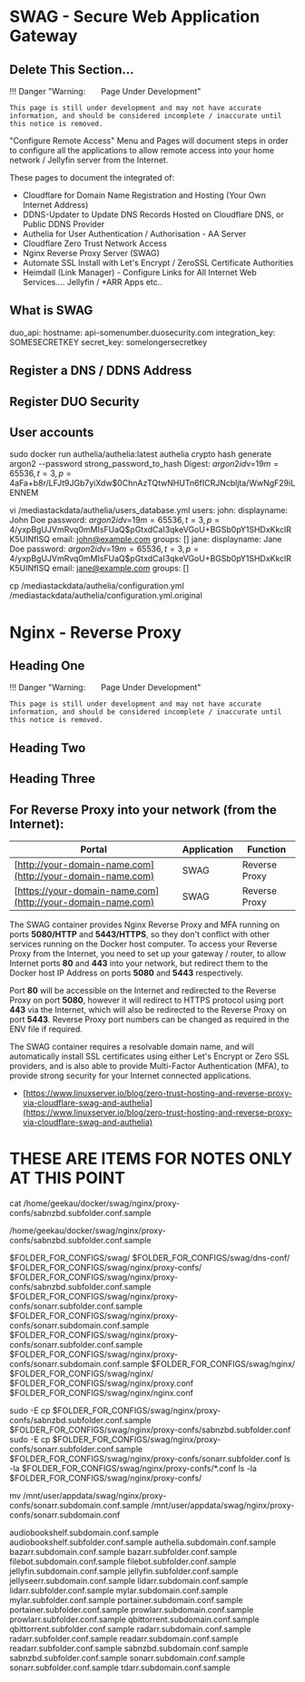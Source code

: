 # SWAG - Secure Web Application Gateway

## Delete This Section...

!!! Danger "Warning: &nbsp; &nbsp; &nbsp; Page Under Development"

    This page is still under development and may not have accurate information, and should be considered incomplete / inaccurate until this notice is removed.



"Configure Remote Access" Menu and Pages will document steps in order to configure all the applications to allow remote access into your home network / Jellyfin server from the Internet.

These pages to document the integrated of:

- Cloudflare for Domain Name Registration and Hosting (Your Own Internet Address)
- DDNS-Updater to Update DNS Records Hosted on Cloudflare DNS, or Public DDNS Provider
- Authelia for User Authentication / Authorisation - AA Server
- Cloudflare Zero Trust Network Access
- Nginx Reverse Proxy Server (SWAG)
- Automate SSL Install with Let's Encrypt / ZeroSSL Certificate Authorities
- Heimdall (Link Manager) - Configure Links for All Internet Web Services.... Jellyfin / *ARR Apps etc..


## What is SWAG



duo_api:
  hostname: api-somenumber.duosecurity.com
  integration_key: SOMESECRETKEY
  secret_key: somelongersecretkey

## Register a DNS / DDNS Address


## Register DUO Security



## User accounts

sudo docker run authelia/authelia:latest authelia crypto hash generate argon2 --password strong_password_to_hash
Digest: $argon2id$v=19$m=65536,t=3,p=4$aFa+b8r/LFJt9JGb7yiXdw$0ChnAzTQtwNHUTn6fICRJNcbljta/WwNgF29iLENNEM

vi /mediastackdata/authelia/users_database.yml
users:
  john:
    displayname: John Doe
    password: $argon2id$v=19$m=65536,t=3,p=4$/yxpBgUJVmRvq0mMIsFUaQ$pGtxdCaI3qkeVGoU+BGSb0pY1SHDxKkclRK5UINfISQ
    email: john@example.com
    groups: []
  jane:
    displayname: Jane Doe
    password: $argon2id$v=19$m=65536,t=3,p=4$/yxpBgUJVmRvq0mMIsFUaQ$pGtxdCaI3qkeVGoU+BGSb0pY1SHDxKkclRK5UINfISQ
    email: jane@example.com
    groups: []



cp /mediastackdata/authelia/configuration.yml /mediastackdata/authelia/configuration.yml.original





##


##






# Nginx - Reverse Proxy


## Heading One

!!! Danger "Warning: &nbsp; &nbsp; &nbsp; Page Under Development"

    This page is still under development and may not have accurate information, and should be considered incomplete / inaccurate until this notice is removed.




## Heading Two

## Heading Three










## For Reverse Proxy into your network (from the Internet):

 Portal | Application | Function
-------- | -------- | --------
[http://your-domain-name.com](http://your-domain-name.com)|SWAG|Reverse Proxy
[https://your-domain-name.com](http://your-domain-name.com)|SWAG|Reverse Proxy

The SWAG container provides Nginx Reverse Proxy and MFA running on ports **5080/HTTP** and **5443/HTTPS**, so they don't conflict with other services running on the Docker host computer. To access your Reverse Proxy from the Internet, you need to set up your gateway / router, to allow Internet ports **80** and **443** into your network, but redirect them to the Docker host IP Address on ports **5080** and **5443** respectively.

Port **80** will be accessible on the Internet and redirected to the Reverse Proxy on port **5080**, however it will redirect to HTTPS protocol using port **443** via the Internet, which will also be redirected to the Reverse Proxy on port **5443**. Reverse Proxy port numbers can be changed as required in the ENV file if required.

The SWAG container requires a resolvable domain name, and will automatically install SSL certificates using either Let's Encrypt or Zero SSL providers, and is also able to provide Multi-Factor Authentication (MFA), to provide strong security for your Internet connected applications.

 - [https://www.linuxserver.io/blog/zero-trust-hosting-and-reverse-proxy-via-cloudflare-swag-and-authelia](https://www.linuxserver.io/blog/zero-trust-hosting-and-reverse-proxy-via-cloudflare-swag-and-authelia)





# THESE ARE ITEMS FOR NOTES ONLY AT THIS POINT



cat /home/geekau/docker/swag/nginx/proxy-confs/sabnzbd.subfolder.conf.sample

/home/geekau/docker/swag/nginx/proxy-confs/sabnzbd.subfolder.conf.sample




$FOLDER_FOR_CONFIGS/swag/
$FOLDER_FOR_CONFIGS/swag/dns-conf/
$FOLDER_FOR_CONFIGS/swag/nginx/proxy-confs/
$FOLDER_FOR_CONFIGS/swag/nginx/proxy-confs/sabnzbd.subfolder.conf.sample
$FOLDER_FOR_CONFIGS/swag/nginx/proxy-confs/sonarr.subfolder.conf.sample
$FOLDER_FOR_CONFIGS/swag/nginx/proxy-confs/sonarr.subdomain.conf.sample
$FOLDER_FOR_CONFIGS/swag/nginx/proxy-confs/sonarr.subfolder.conf.sample
$FOLDER_FOR_CONFIGS/swag/nginx/proxy-confs/sonarr.subdomain.conf.sample
$FOLDER_FOR_CONFIGS/swag/nginx/
$FOLDER_FOR_CONFIGS/swag/nginx/
$FOLDER_FOR_CONFIGS/swag/nginx/proxy.conf
$FOLDER_FOR_CONFIGS/swag/nginx/nginx.conf



sudo -E cp $FOLDER_FOR_CONFIGS/swag/nginx/proxy-confs/sabnzbd.subfolder.conf.sample     $FOLDER_FOR_CONFIGS/swag/nginx/proxy-confs/sabnzbd.subfolder.conf
sudo -E cp $FOLDER_FOR_CONFIGS/swag/nginx/proxy-confs/sonarr.subfolder.conf.sample      $FOLDER_FOR_CONFIGS/swag/nginx/proxy-confs/sonarr.subfolder.conf
ls -la $FOLDER_FOR_CONFIGS/swag/nginx/proxy-confs/*.conf
ls -la $FOLDER_FOR_CONFIGS/swag/nginx/proxy-confs/

mv /mnt/user/appdata/swag/nginx/proxy-confs/sonarr.subdomain.conf.sample /mnt/user/appdata/swag/nginx/proxy-confs/sonarr.subdomain.conf



audiobookshelf.subdomain.conf.sample
audiobookshelf.subfolder.conf.sample
authelia.subdomain.conf.sample
bazarr.subdomain.conf.sample
bazarr.subfolder.conf.sample
filebot.subdomain.conf.sample
filebot.subfolder.conf.sample
jellyfin.subdomain.conf.sample
jellyfin.subfolder.conf.sample
jellyseerr.subdomain.conf.sample
lidarr.subdomain.conf.sample
lidarr.subfolder.conf.sample
mylar.subdomain.conf.sample
mylar.subfolder.conf.sample
portainer.subdomain.conf.sample
portainer.subfolder.conf.sample
prowlarr.subdomain.conf.sample
prowlarr.subfolder.conf.sample
qbittorrent.subdomain.conf.sample
qbittorrent.subfolder.conf.sample
radarr.subdomain.conf.sample
radarr.subfolder.conf.sample
readarr.subdomain.conf.sample
readarr.subfolder.conf.sample
sabnzbd.subdomain.conf.sample
sabnzbd.subfolder.conf.sample
sonarr.subdomain.conf.sample
sonarr.subfolder.conf.sample
tdarr.subdomain.conf.sample



